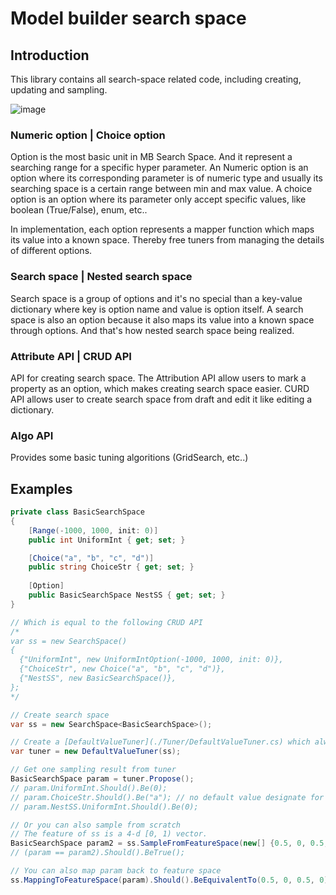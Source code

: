 # Model builder search space

## Introduction
This library contains all search-space related code, including creating, updating and sampling. 

![image](https://user-images.githubusercontent.com/16876986/152891572-00168b3f-f84b-4a22-bb61-b9e673c6e94e.png)

### Numeric option | Choice option

Option is the most basic unit in MB Search Space. And it represent a searching range for a specific hyper parameter. An Numeric option is an option where its corresponding parameter is of numeric type and usually its searching space is a certain range between min and max value. A choice option is an option where its parameter only accept specific values, like boolean (True/False), enum, etc..

In implementation, each option represents a mapper function which maps its value into a known space. Thereby free tuners from managing the details of different options.

### Search space | Nested search space

Search space is a group of options and it's no special than a key-value dictionary where key is option name and value is option itself. A search space is also an option because it also maps its value into a known space through options. And that's how nested search space being realized.

### Attribute API | CRUD API

API for creating search space. The Attribution API allow users to mark a property as an option, which makes creating search space easier. CURD API allows user to create search space from draft and edit it like editing a dictionary.

### Algo API
Provides some basic tuning algoritions (GridSearch, etc..)

## Examples

``` csharp
private class BasicSearchSpace
{
    [Range(-1000, 1000, init: 0)]
    public int UniformInt { get; set; }

    [Choice("a", "b", "c", "d")]
    public string ChoiceStr { get; set; }
    
    [Option]
    public BasicSearchSpace NestSS { get; set; }
}

// Which is equal to the following CRUD API
/*
var ss = new SearchSpace()
{
  {"UniformInt", new UniformIntOption(-1000, 1000, init: 0)},
  {"ChoiceStr", new Choice("a", "b", "c", "d")},
  {"NestSS", new BasicSearchSpace()},
};
*/

// Create search space
var ss = new SearchSpace<BasicSearchSpace>();

// Create a [DefaultValueTuner](./Tuner/DefaultValueTuner.cs) which always return default value
var tuner = new DefaultValueTuner(ss);

// Get one sampling result from tuner
BasicSearchSpace param = tuner.Propose();
// param.UniformInt.Should().Be(0);
// param.ChoiceStr.Should().Be("a"); // no default value designate for ChoiceStr, so the first value will be used.
// param.NestSS.UniformInt.Should().Be(0);

// Or you can also sample from scratch
// The feature of ss is a 4-d [0, 1) vector.
BasicSearchSpace param2 = ss.SampleFromFeatureSpace(new[] {0.5, 0, 0.5, 0});
// (param == param2).Should().BeTrue();

// You can also map param back to feature space
ss.MappingToFeatureSpace(param).Should().BeEquivalentTo(0.5, 0, 0.5, 0);
```



